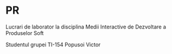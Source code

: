 # PR
Lucrari de laborator la disciplina Medii Interactive de Dezvoltare a Produselor Soft 

Studentul grupei TI-154 Popusoi Victor
